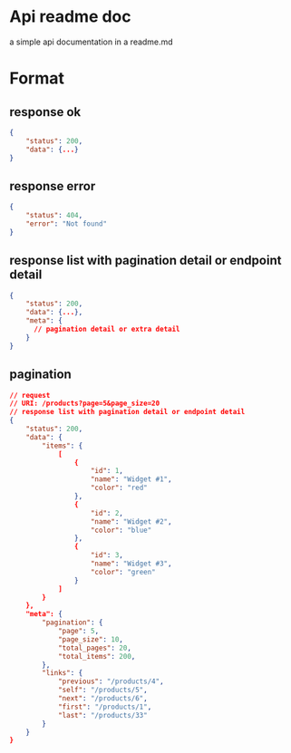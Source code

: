 # Api readme doc
a simple api documentation in a readme.md

# Format

## response ok
```json
{
	"status": 200,
	"data": {...}
}
```
	
## response error
```json
{
	"status": 404,
	"error": "Not found"
}
```


## response list with pagination detail or endpoint detail
```json
{
	"status": 200,
	"data": {...},
    "meta": {
      // pagination detail or extra detail
    }
}
```

## pagination 


```json
// request
// URI: /products?page=5&page_size=20
// response list with pagination detail or endpoint detail
{
	"status": 200,
	"data": {
        "items": {
            [
                {
                    "id": 1,
                    "name": "Widget #1",
                    "color": "red"
                },
                {
                    "id": 2,
                    "name": "Widget #2",
                    "color": "blue"
                },
                {
                    "id": 3,
                    "name": "Widget #3",
                    "color": "green"
                }
            ]
        }
    },
    "meta": {
        "pagination": {
            "page": 5,
            "page_size": 10,
            "total_pages": 20,
            "total_items": 200,
        },
        "links": {
            "previous": "/products/4",
            "self": "/products/5",
            "next": "/products/6",
            "first": "/products/1",
            "last": "/products/33"
        }
    }
}
```

